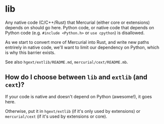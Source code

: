 lib
===

Any native code (C/C++/Rust) that Mercurial (either core or extensions)
depends on should go here. Python code, or native code that depends on
Python code (e.g. `#include <Python.h>` or `use cpython`) is disallowed.

As we start to convert more of Mercurial into Rust, and write new paths
entrirely in native code, we'll want to limit our dependency on Python, which is
why this barrier exists.

See also `hgext/extlib/README.md`, `mercurial/cext/README.mb`.

How do I choose between `lib` and `extlib` (and `cext`)?
--------------------------------------------------------

If your code is native and doesn't depend on Python (awesome!), it goes here.

Otherwise, put it in `hgext/extlib` (if it's only used by extensions) or
`mercurial/cext` (if it's used by extensions or core).
